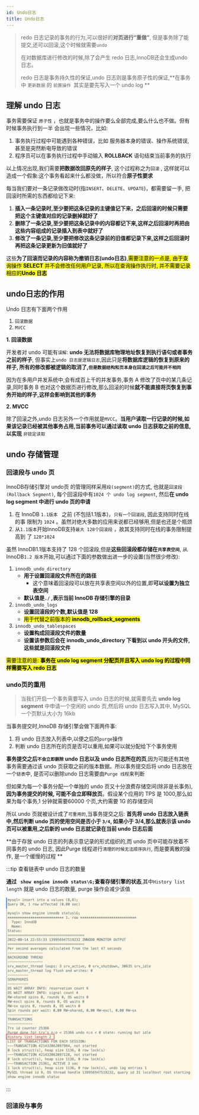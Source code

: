 ```yaml
---
id: Undo日志
title: Undo日志
---
```


> redo 日志记录的事务的行为,可以很好的**对页进行“重做”**, 但是事务除了能提交,还可以回滚,这个时候就需要`undo`
>
> 在对数据库进行修改的时候,除了会产生 redo 日志,InnoDB还会生成undo 日志。
>
> redo 日志是事务持久性的保证,undo 日志则是事务原子性的保证,**在事务中 `更新数据` 的 `前置操作 `其实是要先写入一个 undo log **

## 理解 undo 日志

事务需要保证 `原子性` ，也就是事务中的操作要么全部完成,要么什么也不做。但有时候事务执行到一半 会出现一些情况，比如:

1. 事务执行过程中可能遇到各种错误，比如 服务器本身的错误、操作系统错误, 甚至是突然断电导致的错误
2. 程序员可以在事务执行过程中手动输入 **ROLLBACK** 语句结束当前事务的执行

以上情况出现,我们需要**把数据改回原先的样子**, 这个过程称之为`回滚` , 这样就可以造成一个假象:这个事务看起来什么都没做，所以符合**原子性要求**

每当我们要对一条记录做改动时(指`INSERT`、`DELETE`、`UPDATE`)，都需要留一手, 把回滚时所需的东西都给记下来:

1. **插入一条记录时,至少要把这条记录的主键值记下来，之后回滚的时候只需要把这个主键值对应的记录删掉就好了**
2. **删除了一条记录,至少要把这条记录中的内容都记下来,这样之后回滚时再把由这些内容组成的记录插入到表中就好了**
3. **修改了一条记录,至少要把修改这条记录前的旧值都记录下来,这样之后回滚时再把这条记录更新为旧值就好了**

这些**为了回滚而记录的内容称为撤销日志(undo日志)**,<mark>需要注意的一点是, 由于查询操作 <strong>SELECT</strong> 并不会修改任何用户记录, 所以在查询操作执行时, 并不需要记录相应的<strong>Undo 日志</strong></mark>

## undo日志的作用

Undo 日志有下面两个作用

1. `回滚数据`
2. `MVCC`

**1. 回滚数据**

开发者对 undo 可能有`误解`: **undo 无法将数据库物理地址恢复到执行语句或者事务之前的样子**, 但事实上`undo 日志是逻辑日志`,因此只是**将数据库逻辑的恢复到原来的样子, 所有的修改都被逻辑的取消了,`但是数据结构和页本身在回滚之后可能并不相同`**

因为在多用户并发系统中,会有成百上千的并发事务,事务 A 修改了页中的某几条记录,同时事务 B 也对这个数据页进行修改,那么回滚的时候**就不能直接将页恢复到事务开始的样子,这样会影响到其他的事务**

**2. MVCC**

除了回滚之外,undo 日志另外一个作用就是`MVCC`。**当用户读取一行记录的时候,如果该记录已经被其他事务占用,当前事务可以通过读取 undo 日志获取之前的信息,以实现** `非锁定读取`

## undo 存储管理

### 回滚段与 undo 页

InnoDB存储引擎对 undo页 的管理同样采用`段(segment)`的方式, 也就是`回滚段(Rollback Segment)`, 每个回滚段中有`1024 个 undo log segment`, 然后**在 undo log segment 中进行 undo 页的申请**

1. 在 InnoDB `1.1版本 ` 之前 (不包括1.1版本)，`只有一个回滚段`, 因此支持同时在线的事 限制为 `1024` 。虽然对绝大多数的应用来说都已经够用,但是也还是个瓶颈
2. 从`1.1版本`开始InnoDB支持`最大 128个回滚段` ，故其支持同时在线的事务限制提高到 了 `128*1024` 

虽然 InnoDB1.1版本支持了 128 个回滚段,但是**这些回滚段都存储在`共享表空间`**, 从InnoDB`1.2 版本`开始,可以通过下面的参数做出进一步的设置(当然很少修改):

1. `innodb_undo_directory`
   - **用于设置回滚段文件所在的路径**
     - 这个意味着回滚段可以放在共享表空间以外的位置,即**可以设置为独立表空间**
   - **默认值是`./` ,表示当前 InnoDB 存储引擎的目录**
2. `innodb_undo_logs`
   - **设置回滚段的个数,默认值是 128**
   - <mark>用于代替之前版本的 <strong>innodb_rollback_segments</strong></mark> 
3. `innodb_undo_tablespaces`
   - **设置构成回滚段文件的数量**
   - **设置该参数后会在 innodb_undo_directory 下看到以 undo 开头的文件,这些就是回滚段文件**

<mark>需要注意的是: <strong>事务在 undo log segment 分配页并且写入 undo log 的过程中同样需要写入 redo 日志</strong></mark> 

### undo页的重用

> 当我们开启一个事务需要写入 undo 日志的时候,就需要先去 **undo log segment** 中申请一个空闲的 undo 页,然后将 undo 日志写入其中, MySQL 一个页默认大小为 16kb

当事务提交时,InnoDB 存储引擎会做下面两件事:

1. 将 undo 日志放入列表中,以便之后的`purge`操作
2. 判断 undo 日志所在的页是否可以重用,如果可以就分配给下个事务使用

**事务提交之后`不会立即删除` undo 日志以及 undo 日志所在的页**,因为可能还有其他事务需要通过该 undo 页获取之前的版本数据。所以事务提交后将 undo 日志放在一个`链表`中, 是否可以删除undo 日志需要由`Purge 线程`来判断

但如果为每一个事务分配一个单独的 undo 页又十分浪费存储空间(除非是长事务), **因为事务提交的时候, 可能不会立即释放页**。假设某个应用的 TPS 是 1000,那么如果为每个事务,1 分钟就需要60000 个页,大约需要 1G 的存储空间

所以 undo 页就被设计成了`可重用的`,当事务提交之后: **首先将 undo 日志放入链表中,然后判断 undo 页的使用空间是否小于 `3/4`, 如果小于 3/4,那么就表示该 undo 页可以被重用,之后新的 undo 日志就记录在当前 undo 日志后面**

**由于存放 undo 日志的列表示意记录的形式组织的,而 undo 页中可能存放着不同事务的 undo 日志, 因此Purge 线程进行`清理的时候无法顺序执行`, 而是要离散的操作, 是一个缓慢的过程 **

:::tip 查看链表中 undo 日志的数量

**通过 ` show engine innodb status\G;`查看存储引擎的状态**,其中`History list length` 就是 undo 日志的数量, purge 操作会减少该值

![image-20220814225618130](./image/Undo日志/image-20220814225618130.png)

:::

### 回滚段与事务

